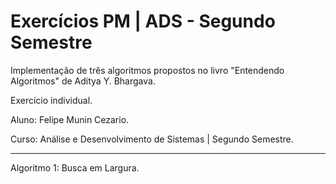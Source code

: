 # Exercícios PM | ADS - Segundo Semestre

Implementação de três algoritmos propostos no livro "Entendendo Algoritmos" de Aditya Y. Bhargava.

Exercício individual.

Aluno: Felipe Munin Cezario.

Curso: Análise e Desenvolvimento de Sistemas | Segundo Semestre.

---

Algoritmo 1: Busca em Largura.
